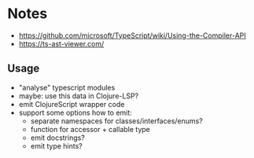 # Notes

- https://github.com/microsoft/TypeScript/wiki/Using-the-Compiler-API
- https://ts-ast-viewer.com/

## Usage

- "analyse" typescript modules
- maybe: use this data in Clojure-LSP?
- emit ClojureScript wrapper code
- support some options how to emit:
  - separate namespaces for classes/interfaces/enums?
  - function for accessor + callable type
  - emit docstrings?
  - emit type hints?

